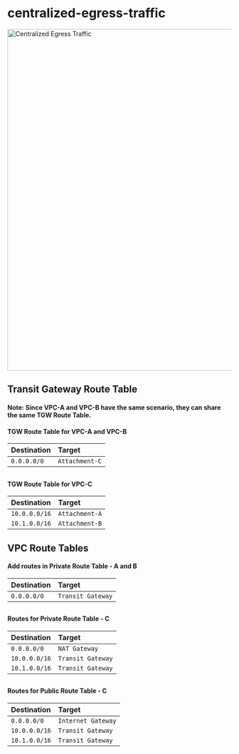 # centralized-egress-traffic

<img width="767" alt="Centralized Egress Traffic" src="https://github.com/user-attachments/assets/bf80d664-12a0-45a9-9cf7-11f7043f264a">



## Transit Gateway Route Table

#### Note: Since VPC-A and VPC-B have the same scenario, they can share the same TGW Route Table.


####  TGW Route Table for VPC-A and VPC-B


|    Destination     |     Target     | 
|    :--------       |    :-------    | 
|    `0.0.0.0/0`     | `Attachment-C` | 



##

####  TGW Route Table for VPC-C


|    Destination     |     Target       | 
|    :--------       |    :-------      | 
|    `10.0.0.0/16`   |   `Attachment-A` | 
|    `10.1.0.0/16`   |   `Attachment-B` |



## VPC Route Tables


####  Add routes in Private Route Table - A and B


|    Destination     |     Target          | 
|    :--------       |    :-------         | 
|    `0.0.0.0/0`     |   `Transit Gateway` | 


##

####  Routes for Private Route Table - C


|    Destination     |     Target          | 
|    :--------       |    :-------         | 
|    `0.0.0.0/0`     |    `NAT Gateway`    | 
|    `10.0.0.0/16`   |    `Transit Gateway`| 
|    `10.1.0.0/16`   |    `Transit Gateway`| 



##

####  Routes for Public Route Table - C


|    Destination     |     Target            | 
|    :--------       |    :-------           | 
|    `0.0.0.0/0`     |    `Internet Gateway` | 
|    `10.0.0.0/16`   |    `Transit Gateway`  | 
|    `10.1.0.0/16`   |    `Transit Gateway`  | 
